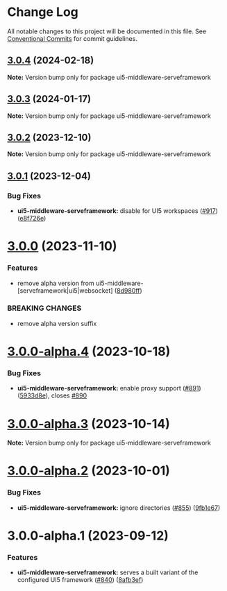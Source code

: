 # Change Log

All notable changes to this project will be documented in this file.
See [Conventional Commits](https://conventionalcommits.org) for commit guidelines.

## [3.0.4](https://github.com/ui5-community/ui5-ecosystem-showcase/compare/ui5-middleware-serveframework@3.0.3...ui5-middleware-serveframework@3.0.4) (2024-02-18)

**Note:** Version bump only for package ui5-middleware-serveframework





## [3.0.3](https://github.com/ui5-community/ui5-ecosystem-showcase/compare/ui5-middleware-serveframework@3.0.2...ui5-middleware-serveframework@3.0.3) (2024-01-17)

**Note:** Version bump only for package ui5-middleware-serveframework





## [3.0.2](https://github.com/ui5-community/ui5-ecosystem-showcase/compare/ui5-middleware-serveframework@3.0.1...ui5-middleware-serveframework@3.0.2) (2023-12-10)

**Note:** Version bump only for package ui5-middleware-serveframework





## [3.0.1](https://github.com/ui5-community/ui5-ecosystem-showcase/compare/ui5-middleware-serveframework@3.0.0...ui5-middleware-serveframework@3.0.1) (2023-12-04)


### Bug Fixes

* **ui5-middleware-serveframework:** disable for UI5 workspaces ([#917](https://github.com/ui5-community/ui5-ecosystem-showcase/issues/917)) ([e8f726e](https://github.com/ui5-community/ui5-ecosystem-showcase/commit/e8f726e7e9e8e35476db85d93aef9cc093e1c751))





# [3.0.0](https://github.com/ui5-community/ui5-ecosystem-showcase/compare/ui5-middleware-serveframework@3.0.0-alpha.4...ui5-middleware-serveframework@3.0.0) (2023-11-10)


### Features

* remove alpha version from ui5-middleware-[serveframework|ui5|websocket] ([8d980ff](https://github.com/ui5-community/ui5-ecosystem-showcase/commit/8d980ff5f646a92c5677aca525b300d96704d069))


### BREAKING CHANGES

* remove alpha version suffix





# [3.0.0-alpha.4](https://github.com/ui5-community/ui5-ecosystem-showcase/compare/ui5-middleware-serveframework@3.0.0-alpha.3...ui5-middleware-serveframework@3.0.0-alpha.4) (2023-10-18)


### Bug Fixes

* **ui5-middleware-serveframework:** enable proxy support ([#891](https://github.com/ui5-community/ui5-ecosystem-showcase/issues/891)) ([5933d8e](https://github.com/ui5-community/ui5-ecosystem-showcase/commit/5933d8ee1f622d4f3e869c069c4a0bbbf3d5b31a)), closes [#890](https://github.com/ui5-community/ui5-ecosystem-showcase/issues/890)





# [3.0.0-alpha.3](https://github.com/ui5-community/ui5-ecosystem-showcase/compare/ui5-middleware-serveframework@3.0.0-alpha.2...ui5-middleware-serveframework@3.0.0-alpha.3) (2023-10-14)

**Note:** Version bump only for package ui5-middleware-serveframework





# [3.0.0-alpha.2](https://github.com/ui5-community/ui5-ecosystem-showcase/compare/ui5-middleware-serveframework@3.0.0-alpha.1...ui5-middleware-serveframework@3.0.0-alpha.2) (2023-10-01)


### Bug Fixes

* **ui5-middleware-serveframework:** ignore directories ([#855](https://github.com/ui5-community/ui5-ecosystem-showcase/issues/855)) ([9fb1e67](https://github.com/ui5-community/ui5-ecosystem-showcase/commit/9fb1e67617ee9db4df86a656bb186e58ffe27537))





# 3.0.0-alpha.1 (2023-09-12)


### Features

* **ui5-middleware-serveframework:** serves a built variant of the configured UI5 framework ([#840](https://github.com/ui5-community/ui5-ecosystem-showcase/issues/840)) ([8afb3ef](https://github.com/ui5-community/ui5-ecosystem-showcase/commit/8afb3ef671169af07d5028b5364acd0bf8e994a0))
